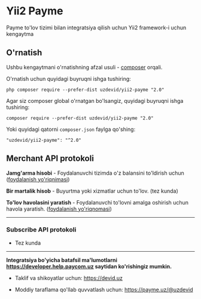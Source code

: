 Yii2 Payme
==========

Payme to'lov tizimi bilan integratsiya qilish uchun Yii2 framework-i uchun kengaytma

O'rnatish
---------

Ushbu kengaytmani o'rnatishning afzal usuli - [composer](http://getcomposer.org/download/) orqali.

O'rnatish uchun quyidagi buyruqni ishga tushiring:

```
php composer require --prefer-dist uzdevid/yii2-payme "2.0"
```

Agar siz composer global o'rnatgan bo'lsangiz, quyidagi buyruqni ishga tushiring:

```
composer require --prefer-dist uzdevid/yii2-payme "2.0"
```

Yoki quyidagi qatorni `composer.json` faylga qo'shing:

```
"uzdevid/yii2-payme": "^2.0"
```

## Merchant API protokoli

**Jamg'arma hisobi** - Foydalanuvchi tizimda o'z balansini to'ldirish uchun ([foydalanish yo'riqnimasi](https://github.com/uzdevid/yii2-payme/tree/main/merchant/savings))

**Bir martalik hisob** - Buyurtma yoki xizmatlar uchun to'lov. (tez kunda)

**To'lov havolasini yaratish** - Foydalanuvchi to'lovni amalga oshirish uchun havola yaratish. ([foydalanish yo'riqnomasi](https://github.com/uzdevid/yii2-payme/tree/main/merchant))

---

### Subscribe API protokoli

- Tez kunda

----

**Integratsiya bo'yicha batafsil ma'lumotlarni https://developer.help.paycom.uz saytidan ko'rishingiz mumkin.**

- Taklif va shikoyatlar uchun: https://devid.uz

- Moddiy taraflama qo'llab quvvatlash uchun: https://payme.uz/@uzdevid